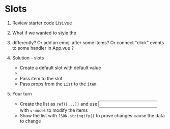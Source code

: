 # Slots

1. Review starter code List.vue

2. What if we wanted to style the <li> differently? 
   Or add an emoji after some items?
   Or connect "click" events to some handler in App.vue ?

3. Solution - slots
    - Create a default slot with default value <li>
    - Pass item to the slot
    - Pass props from the `List` to the `item`

4. Your turn
    - Create the list as `ref([...])` and use <input /> with `v-model` to modify the items
    - Show the list with `JSON.stringify()` to prove changes cause the data to change

